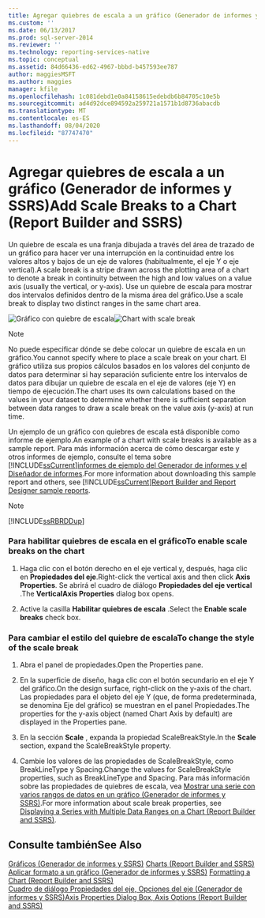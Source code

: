 ```yaml
---
title: Agregar quiebres de escala a un gráfico (Generador de informes y SSRS) | Microsoft Docs
ms.custom: ''
ms.date: 06/13/2017
ms.prod: sql-server-2014
ms.reviewer: ''
ms.technology: reporting-services-native
ms.topic: conceptual
ms.assetid: 84d66436-ed62-4967-bbbd-b457593ee787
author: maggiesMSFT
ms.author: maggies
manager: kfile
ms.openlocfilehash: 1c081debd1e0a84158615edebdb6b84705c10e5b
ms.sourcegitcommit: ad4d92dce894592a259721a1571b1d8736abacdb
ms.translationtype: MT
ms.contentlocale: es-ES
ms.lasthandoff: 08/04/2020
ms.locfileid: "87747470"
---
```

# <a name="add-scale-breaks-to-a-chart-report-builder-and-ssrs"></a><span data-ttu-id="ef879-102">Agregar quiebres de escala a un gráfico (Generador de informes y SSRS)</span><span class="sxs-lookup"><span data-stu-id="ef879-102">Add Scale Breaks to a Chart (Report Builder and SSRS)</span></span>
  <span data-ttu-id="ef879-103">Un quiebre de escala es una franja dibujada a través del área de trazado de un gráfico para hacer ver una interrupción en la continuidad entre los valores altos y bajos de un eje de valores (habitualmente, el eje Y o eje vertical).</span><span class="sxs-lookup"><span data-stu-id="ef879-103">A scale break is a stripe drawn across the plotting area of a chart to denote a break in continuity between the high and low values on a value axis (usually the vertical, or y-axis).</span></span> <span data-ttu-id="ef879-104">Use un quiebre de escala para mostrar dos intervalos definidos dentro de la misma área del gráfico.</span><span class="sxs-lookup"><span data-stu-id="ef879-104">Use a scale break to display two distinct ranges in the same chart area.</span></span>  
  
 <span data-ttu-id="ef879-105">![Gráfico con quiebre de escala](../media/rs-multipledatarangeschart-scalebreak.gif "Gráfico con quiebre de escala")</span><span class="sxs-lookup"><span data-stu-id="ef879-105">![Chart with scale break](../media/rs-multipledatarangeschart-scalebreak.gif "Chart with scale break")</span></span>  
  
> [!NOTE]  
>  <span data-ttu-id="ef879-106">No puede especificar dónde se debe colocar un quiebre de escala en un gráfico.</span><span class="sxs-lookup"><span data-stu-id="ef879-106">You cannot specify where to place a scale break on your chart.</span></span> <span data-ttu-id="ef879-107">El gráfico utiliza sus propios cálculos basados en los valores del conjunto de datos para determinar si hay separación suficiente entre los intervalos de datos para dibujar un quiebre de escala en el eje de valores (eje Y) en tiempo de ejecución.</span><span class="sxs-lookup"><span data-stu-id="ef879-107">The chart uses its own calculations based on the values in your dataset to determine whether there is sufficient separation between data ranges to draw a scale break on the value axis (y-axis) at run time.</span></span>  
  
 <span data-ttu-id="ef879-108">Un ejemplo de un gráfico con quiebres de escala está disponible como informe de ejemplo.</span><span class="sxs-lookup"><span data-stu-id="ef879-108">An example of a chart with scale breaks is available as a sample report.</span></span> <span data-ttu-id="ef879-109">Para más información acerca de cómo descargar este y otros informes de ejemplo, consulte el tema sobre [!INCLUDE[ssCurrent](../../includes/sscurrent-md.md)][informes de ejemplo del Generador de informes y el Diseñador de informes](https://go.microsoft.com/fwlink/?LinkId=198283).</span><span class="sxs-lookup"><span data-stu-id="ef879-109">For more information about downloading this sample report and others, see [!INCLUDE[ssCurrent](../../includes/sscurrent-md.md)][Report Builder and Report Designer sample reports](https://go.microsoft.com/fwlink/?LinkId=198283).</span></span>  
  
> [!NOTE]  
>  [!INCLUDE[ssRBRDDup](../../includes/ssrbrddup-md.md)]  
  
### <a name="to-enable-scale-breaks-on-the-chart"></a><span data-ttu-id="ef879-110">Para habilitar quiebres de escala en el gráfico</span><span class="sxs-lookup"><span data-stu-id="ef879-110">To enable scale breaks on the chart</span></span>  
  
1.  <span data-ttu-id="ef879-111">Haga clic con el botón derecho en el eje vertical y, después, haga clic en **Propiedades del eje**.</span><span class="sxs-lookup"><span data-stu-id="ef879-111">Right-click the vertical axis and then click **Axis Properties**.</span></span> <span data-ttu-id="ef879-112">Se abrirá el cuadro de diálogo **Propiedades del eje vertical** .</span><span class="sxs-lookup"><span data-stu-id="ef879-112">The **VerticalAxis Properties** dialog box opens.</span></span>  
  
2.  <span data-ttu-id="ef879-113">Active la casilla **Habilitar quiebres de escala** .</span><span class="sxs-lookup"><span data-stu-id="ef879-113">Select the **Enable scale breaks** check box.</span></span>  
  
### <a name="to-change-the-style-of-the-scale-break"></a><span data-ttu-id="ef879-114">Para cambiar el estilo del quiebre de escala</span><span class="sxs-lookup"><span data-stu-id="ef879-114">To change the style of the scale break</span></span>  
  
1.  <span data-ttu-id="ef879-115">Abra el panel de propiedades.</span><span class="sxs-lookup"><span data-stu-id="ef879-115">Open the Properties pane.</span></span>  
  
2.  <span data-ttu-id="ef879-116">En la superficie de diseño, haga clic con el botón secundario en el eje Y del gráfico.</span><span class="sxs-lookup"><span data-stu-id="ef879-116">On the design surface, right-click on the y-axis of the chart.</span></span> <span data-ttu-id="ef879-117">Las propiedades para el objeto del eje Y (que, de forma predeterminada, se denomina Eje del gráfico) se muestran en el panel Propiedades.</span><span class="sxs-lookup"><span data-stu-id="ef879-117">The properties for the y-axis object (named Chart Axis by default) are displayed in the Properties pane.</span></span>  
  
3.  <span data-ttu-id="ef879-118">En la sección **Scale** , expanda la propiedad ScaleBreakStyle.</span><span class="sxs-lookup"><span data-stu-id="ef879-118">In the **Scale** section, expand the ScaleBreakStyle property.</span></span>  
  
4.  <span data-ttu-id="ef879-119">Cambie los valores de las propiedades de ScaleBreakStyle, como BreakLineType y Spacing.</span><span class="sxs-lookup"><span data-stu-id="ef879-119">Change the values for ScaleBreakStyle properties, such as BreakLineType and Spacing.</span></span> <span data-ttu-id="ef879-120">Para más información sobre las propiedades de quiebres de escala, vea [Mostrar una serie con varios rangos de datos en un gráfico &#40;Generador de informes y SSRS&#41;](displaying-a-series-with-multiple-data-ranges-on-a-chart.md).</span><span class="sxs-lookup"><span data-stu-id="ef879-120">For more information about scale break properties, see [Displaying a Series with Multiple Data Ranges on a Chart &#40;Report Builder and SSRS&#41;](displaying-a-series-with-multiple-data-ranges-on-a-chart.md).</span></span>  
  
## <a name="see-also"></a><span data-ttu-id="ef879-121">Consulte también</span><span class="sxs-lookup"><span data-stu-id="ef879-121">See Also</span></span>  
 <span data-ttu-id="ef879-122">[Gráficos &#40;Generador de informes y SSRS&#41;](charts-report-builder-and-ssrs.md) </span><span class="sxs-lookup"><span data-stu-id="ef879-122">[Charts &#40;Report Builder and SSRS&#41;](charts-report-builder-and-ssrs.md) </span></span>  
 <span data-ttu-id="ef879-123">[Aplicar formato a un gráfico &#40;Generador de informes y SSRS&#41;](formatting-a-chart-report-builder-and-ssrs.md) </span><span class="sxs-lookup"><span data-stu-id="ef879-123">[Formatting a Chart &#40;Report Builder and SSRS&#41;](formatting-a-chart-report-builder-and-ssrs.md) </span></span>  
 [<span data-ttu-id="ef879-124">Cuadro de diálogo Propiedades del eje, Opciones del eje &#40;Generador de informes y SSRS&#41;</span><span class="sxs-lookup"><span data-stu-id="ef879-124">Axis Properties Dialog Box, Axis Options &#40;Report Builder and SSRS&#41;</span></span>](../axis-properties-dialog-box-axis-options-report-builder-and-ssrs.md)  
  
  

